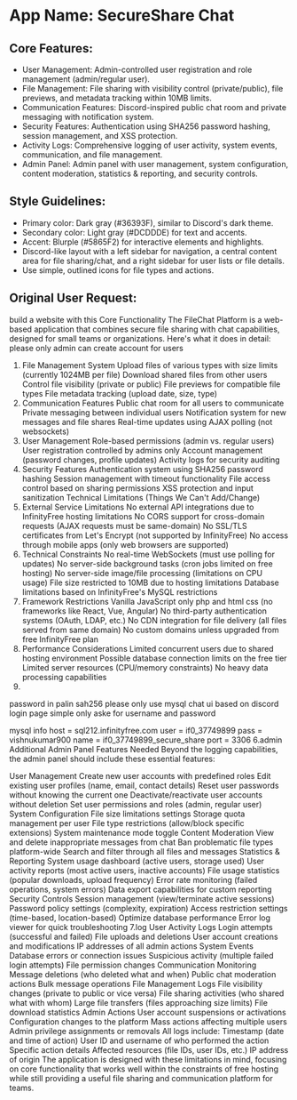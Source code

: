 # **App Name**: SecureShare Chat

## Core Features:

- User Management: Admin-controlled user registration and role management (admin/regular user).
- File Management: File sharing with visibility control (private/public), file previews, and metadata tracking within 10MB limits.
- Communication Features: Discord-inspired public chat room and private messaging with notification system.
- Security Features: Authentication using SHA256 password hashing, session management, and XSS protection.
- Activity Logs: Comprehensive logging of user activity, system events, communication, and file management.
- Admin Panel: Admin panel with user management, system configuration, content moderation, statistics & reporting, and security controls.

## Style Guidelines:

- Primary color: Dark gray (#36393F), similar to Discord's dark theme.
- Secondary color: Light gray (#DCDDDE) for text and accents.
- Accent: Blurple (#5865F2) for interactive elements and highlights.
- Discord-like layout with a left sidebar for navigation, a central content area for file sharing/chat, and a right sidebar for user lists or file details.
- Use simple, outlined icons for file types and actions.

## Original User Request:
build a website with this Core Functionality
The FileChat Platform is a web-based application that combines secure file sharing with chat capabilities, designed for small teams or organizations. Here's what it does in detail:
please only admin can create account for users
1. File Management System
Upload files of various types with size limits (currently 1024MB per file)
Download shared files from other users
Control file visibility (private or public)
File previews for compatible file types
File metadata tracking (upload date, size, type)
2. Communication Features
Public chat room for all users to communicate
Private messaging between individual users
Notification system for new messages and file shares
Real-time updates using AJAX polling (not websockets)
3. User Management
Role-based permissions (admin vs. regular users)
User registration controlled by admins only
Account management (password changes, profile updates)
Activity logs for security auditing
4. Security Features
Authentication system using SHA256 password hashing
Session management with timeout functionality
File access control based on sharing permissions
XSS protection and input sanitization
Technical Limitations (Things We Can't Add/Change)
1. External Service Limitations
No external API integrations due to InfinityFree hosting limitations
No CORS support for cross-domain requests (AJAX requests must be same-domain)
No SSL/TLS certificates from Let's Encrypt (not supported by InfinityFree)
No access through mobile apps (only web browsers are supported)
2. Technical Constraints
No real-time WebSockets (must use polling for updates)
No server-side background tasks (cron jobs limited on free hosting)
No server-side image/file processing (limitations on CPU usage)
File size restricted to 10MB due to hosting limitations
Database limitations based on InfinityFree's MySQL restrictions
3. Framework Restrictions
Vanilla JavaScript only php and html css (no frameworks like React, Vue, Angular)
No third-party authentication systems (OAuth, LDAP, etc.)
No CDN integration for file delivery (all files served from same domain)
No custom domains unless upgraded from free InfinityFree plan
4. Performance Considerations
Limited concurrent users due to shared hosting environment
Possible database connection limits on the free tier
Limited server resources (CPU/memory constraints)
No heavy data processing capabilities
5.
password in palin sah256
please only use mysql
chat ui based on discord
login page simple only aske for username and password

mysql info 
host = sql212.infinityfree.com
user = if0_37749899
pass = vishnukumar900
name = if0_37749899_secure_share
port = 3306
6.admin
Additional Admin Panel Features Needed
Beyond the logging capabilities, the admin panel should include these essential features:

User Management
Create new user accounts with predefined roles
Edit existing user profiles (name, email, contact details)
Reset user passwords without knowing the current one
Deactivate/reactivate user accounts without deletion
Set user permissions and roles (admin, regular user)
System Configuration
File size limitations settings
Storage quota management per user
File type restrictions (allow/block specific extensions)
System maintenance mode toggle
Content Moderation
View and delete inappropriate messages from chat
Ban problematic file types platform-wide
Search and filter through all files and messages
Statistics & Reporting
System usage dashboard (active users, storage used)
User activity reports (most active users, inactive accounts)
File usage statistics (popular downloads, upload frequency)
Error rate monitoring (failed operations, system errors)
Data export capabilities for custom reporting
Security Controls
Session management (view/terminate active sessions)
Password policy settings (complexity, expiration)
Access restriction settings (time-based, location-based)
Optimize database performance
Error log viewer for quick troubleshooting
7.log
User Activity Logs
Login attempts (successful and failed)
File uploads and deletions
User account creations and modifications
IP addresses of all admin actions
System Events
Database errors or connection issues
Suspicious activity (multiple failed login attempts)
File permission changes
Communication Monitoring
Message deletions (who deleted what and when)
Public chat moderation actions
Bulk message operations
File Management Logs
File visibility changes (private to public or vice versa)
File sharing activities (who shared what with whom)
Large file transfers (files approaching size limits)
File download statistics
Admin Actions
User account suspensions or activations
Configuration changes to the platform
Mass actions affecting multiple users
Admin privilege assignments or removals
All logs include:
Timestamp (date and time of action)
User ID and username of who performed the action
Specific action details
Affected resources (file IDs, user IDs, etc.)
IP address of origin
The application is designed with these limitations in mind, focusing on core functionality that works well within the constraints of free hosting while still providing a useful file sharing and communication platform for teams.
  